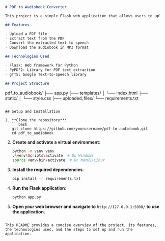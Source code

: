 ```markdown
# PDF to Audiobook Converter

This project is a simple Flask web application that allows users to upload a PDF file, convert the text to speech, and download the resulting audiobook as an MP3 file.

## Features

- Upload a PDF file
- Extract text from the PDF
- Convert the extracted text to speech
- Download the audiobook in MP3 format

## Technologies Used

- Flask: Web framework for Python
- PyPDF2: Library for PDF text extraction
- gTTS: Google Text-to-Speech library

## Project Structure

```
pdf_to_audiobook/
├── app.py
├── templates/
│   └── index.html
├── static/
│   └── style.css
├── uploaded_files/
└── requirements.txt
```

## Setup and Installation

1. **Clone the repository**:
   ```bash
   git clone https://github.com/yourusername/pdf-to-audiobook.git
   cd pdf_to_audiobook
   ```

2. **Create and activate a virtual environment**:
   ```bash
   python -m venv venv
   .\venv\Scripts\activate  # On Windows
   source venv/bin/activate  # On macOS/Linux
   ```

3. **Install the required dependencies**:
   ```bash
   pip install -r requirements.txt
   ```

4. **Run the Flask application**:
   ```bash
   python app.py
   ```

5. **Open your web browser and navigate to** `http://127.0.0.1:5000/` **to use the application.**
```

This README provides a concise overview of the project, its features, the technologies used, and the steps to set up and run the application.

